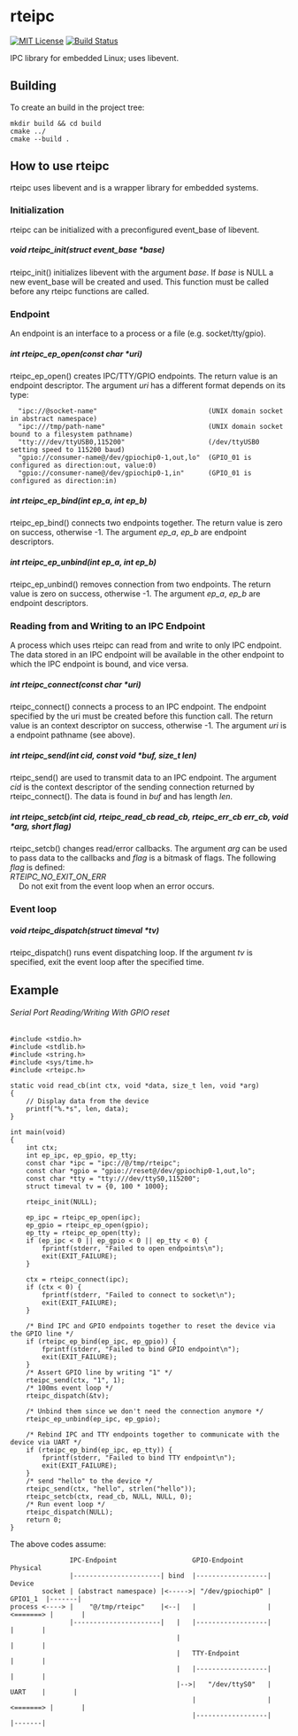 # rteipc
[![MIT License](https://img.shields.io/badge/license-MIT-blue.svg)](https://raw.githubusercontent.com/raitosyo/rteipc/master/LICENSE)
[![Build Status](https://img.shields.io/circleci/project/github/raitosyo/rteipc/master.svg)](https://circleci.com/gh/raitosyo/rteipc)

IPC library for embedded Linux; uses libevent.

## Building

To create an build in the project tree:

    mkdir build && cd build
    cmake ../
    cmake --build .

## How to use rteipc

rteipc uses libevent and is a wrapper library for embedded systems.

### Initialization

rteipc can be initialized with a preconfigured event_base of libevent.

##### void rteipc_init(struct event_base *base)

rteipc_init() initializes libevent with the argument _base_. If _base_ is NULL
a new event_base will be created and used. This function must be called before
any rteipc functions are called.

### Endpoint

An endpoint is an interface to a process or a file (e.g. socket/tty/gpio).

##### int rteipc_ep_open(const char *uri)

rteipc_ep_open() creates IPC/TTY/GPIO endpoints. The return value is an
endpoint descriptor. The argument _uri_ has a different format depends on its
type:

      "ipc://@socket-name"                            (UNIX domain socket in abstract namespace)
      "ipc:///tmp/path-name"                          (UNIX domain socket bound to a filesystem pathname)
      "tty:///dev/ttyUSB0,115200"                     (/dev/ttyUSB0 setting speed to 115200 baud)
      "gpio://consumer-name@/dev/gpiochip0-1,out,lo"  (GPIO_01 is configured as direction:out, value:0)
      "gpio://consumer-name@/dev/gpiochip0-1,in"      (GPIO_01 is configured as direction:in)

##### int rteipc_ep_bind(int ep_a, int ep_b)

rteipc_ep_bind() connects two endpoints together. The return value is zero on
success, otherwise -1. The argument _ep_a_, _ep_b_ are endpoint descriptors.

##### int rteipc_ep_unbind(int ep_a, int ep_b)

rteipc_ep_unbind() removes connection from two endpoints. The return value is
zero on success, otherwise -1. The argument _ep_a_, _ep_b_ are endpoint
descriptors.

### Reading from and Writing to an IPC Endpoint

A process which uses rteipc can read from and write to only IPC endpoint. The
data stored in an IPC endpoint will be available in the other endpoint to which
the IPC endpoint is bound, and vice versa.

##### int rteipc_connect(const char *uri)

rteipc_connect() connects a process to an IPC endpoint. The endpoint specified
by the uri must be created before this function call. The return value is an
context descriptor on success, otherwise -1. The argument _uri_ is a endpoint
pathname (see above).

##### int rteipc_send(int cid, const void *buf, size_t len)

rteipc_send() are used to transmit data to an IPC endpoint. The argument _cid_
is the context descriptor of the sending connection returned by
rteipc_connect(). The data is found in _buf_ and has length _len_.

##### int rteipc_setcb(int cid, rteipc_read_cb read_cb, rteipc_err_cb err_cb, void *arg, short flag)

rteipc_setcb() changes read/error callbacks. The argument _arg_ can be used to
pass data to the callbacks and _flag_ is a bitmask of flags. The following
_flag_ is defined:  
_RTEIPC_NO_EXIT_ON_ERR_  
&nbsp; &nbsp; Do not exit from the event loop when an error occurs.

### Event loop

##### void rteipc_dispatch(struct timeval *tv)

rteipc_dispatch() runs event dispatching loop. If the argument _tv_ is
specified, exit the event loop after the specified time.

## Example

###### Serial Port Reading/Writing With GPIO reset

    #include <stdio.h>
    #include <stdlib.h>
    #include <string.h>
    #include <sys/time.h>
    #include <rteipc.h>

    static void read_cb(int ctx, void *data, size_t len, void *arg)
    {
        // Display data from the device
        printf("%.*s", len, data);
    }

    int main(void)
    {
        int ctx;
        int ep_ipc, ep_gpio, ep_tty;
        const char *ipc = "ipc://@/tmp/rteipc";
        const char *gpio = "gpio://reset@/dev/gpiochip0-1,out,lo";
        const char *tty = "tty:///dev/ttyS0,115200";
        struct timeval tv = {0, 100 * 1000};

        rteipc_init(NULL);

        ep_ipc = rteipc_ep_open(ipc);
        ep_gpio = rteipc_ep_open(gpio);
        ep_tty = rteipc_ep_open(tty);
        if (ep_ipc < 0 || ep_gpio < 0 || ep_tty < 0) {
            fprintf(stderr, "Failed to open endpoints\n");
            exit(EXIT_FAILURE);
        }

        ctx = rteipc_connect(ipc);
        if (ctx < 0) {
            fprintf(stderr, "Failed to connect to socket\n");
            exit(EXIT_FAILURE);
        }

        /* Bind IPC and GPIO endpoints together to reset the device via the GPIO line */
        if (rteipc_ep_bind(ep_ipc, ep_gpio)) {
            fprintf(stderr, "Failed to bind GPIO endpoint\n");
            exit(EXIT_FAILURE);
        }
        /* Assert GPIO line by writing "1" */
        rteipc_send(ctx, "1", 1);
        /* 100ms event loop */
        rteipc_dispatch(&tv);

        /* Unbind them since we don't need the connection anymore */
        rteipc_ep_unbind(ep_ipc, ep_gpio);

        /* Rebind IPC and TTY endpoints together to communicate with the device via UART */
        if (rteipc_ep_bind(ep_ipc, ep_tty)) {
            fprintf(stderr, "Failed to bind TTY endpoint\n");
            exit(EXIT_FAILURE);
        }
        /* send "hello" to the device */
        rteipc_send(ctx, "hello", strlen("hello"));
        rteipc_setcb(ctx, read_cb, NULL, NULL, 0);
        /* Run event loop */
        rteipc_dispatch(NULL);
        return 0;
    }

The above codes assume:

                   IPC-Endpoint                   GPIO-Endpoint                  Physical
                   |----------------------| bind  |------------------|           Device
            socket | (abstract namespace) |<----->| "/dev/gpiochip0" |  GPIO1_1  |-------|
    process <----> |    "@/tmp/rteipc"    |<--|   |                  | <=======> |       |
                   |----------------------|   |   |------------------|           |       |
                                              |                                  |       |
                                              |   TTY-Endpoint                   |       |
                                              |   |------------------|           |       |
                                              |-->|   "/dev/ttyS0"   |   UART    |       |
                                                  |                  | <=======> |       |
                                                  |------------------|           |-------|
